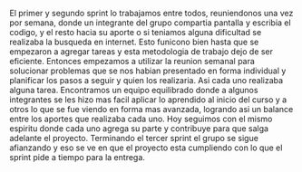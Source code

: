 El primer y segundo sprint lo trabajamos entre todos, reuniendonos una vez por semana, donde un integrante del grupo compartia pantalla y escribia el codigo, y el resto hacia su aporte o si teniamos alguna dificultad se realizaba la busqueda en internet.
Esto funicono bien hasta que se empezaron a agregar tareas y esta metodologia de trabajo dejo de ser eficiente.
Entonces empezamos a utilizar la reunion semanal para solucionar problemas que se nos habian presentado en forma individual y planificar los pasos a seguir y quien los realizaria. Asi cada uno realizaba alguna tarea.
Encontramos un equipo equilibrado donde a algunos integrantes se les hizo mas facil aplicar lo aprendido al inicio del curso y a otros lo que se fue viendo en forma mas avanzada, logrando asi un balance entre los aportes que realizaba cada uno.
Hoy seguimos con el mismo espiritu donde cada uno agrega su parte y contribuye para que salga adelante el proyecto.
Terminando el tercer sprint el grupo se sigue afianzando y eso se ve en que el proyecto esta cumpliendo con lo que el sprint pide a tiempo para la entrega.